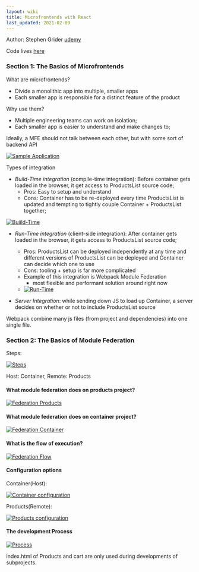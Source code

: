 ```yaml
---
layout: wiki
title: Microfrontends with React
last_updated: 2021-02-09
---
```

Author: Stephen Grider [udemy](https://www.udemy.com/course/microfrontend-course/)

Code lives [here](https://github.com/ederign/experiments/tree/master/federated_modules_lab0)

### Section 1: The Basics of Microfrontends

What are microfrontends?

- Divide a monolithic app into multiple, smaller apps
- Each smaller app is responsible for a distinct feature of the product

Why use them?

- Multiple engineering teams can work on isolation;
- Each smaller app is easier to understand and make changes to;

Ideally, a MFE should not talk between each other, but with some sort of backend API

[![Sample Application](/assets/2021/wiki/mf1.png "Sample Application")](/assets/2021/wiki/mf1.png)

Types of integration

- *Build-Time integration* (compile-time integration): Before container gets loaded in the browser, it get access to ProductsList source code;
  - Pros: Easy to setup and understand
  - Cons: Container has to be re-deployed every time ProductsList is updated and tempting to tightly couple Container + ProductsList together;

[![Buiild-Time](/assets/2021/wiki/mf2.png "Build time")](/assets/2021/wiki/mf2.png)

- *Run-Time integration* (client-side integration): After container gets loaded in the browser, it gets access to ProductsList source code;

  - Pros: ProductsList can be deployed independently at any time and different versions of ProductsList can be deployed and Container can decide which one to use
  - Cons: tooling + setup is far more complicated
  - Example of this integration is Webpack Module Federation
    - most flexible and performant solution around right now
  - [![Run-Time](/assets/2021/wiki/mf3.png "Run time")](/assets/2021/wiki/mf3.png)
- *Server Integration*: while sending down JS to load up Container, a server decides on whether or not to include ProductsList source

Webpack combine many js files (from project and dependencies) into one single file.

### Section 2: The Basics of Module Federation

Steps:

[![Steps](/assets/2021/wiki/mf4.png "Steps")](/assets/2021/wiki/mf4.png)

Host: Container, Remote: Products

#### What module federation does on products project?

[![Federation Products](/assets/2021/wiki/mf5.png "Federation Projects")](/assets/2021/wiki/mf5.png) 

#### What module federation does on container project?

[![Federation Container](/assets/2021/wiki/mf6.png "Federation Container")](/assets/2021/wiki/mf6.png)

#### What is the flow of execution?

[![Federation Flow](/assets/2021/wiki/mf7.png "Federation Container")](/assets/2021/wiki/mf7.png)

#### Configuration options

Container(Host):

[![Container configuration](/assets/2021/wiki/mf8.png "Container Configuration")](/assets/2021/wiki/mf8.png)


Products(Remote):

[![Products configuration](/assets/2021/wiki/mf9.png "Products Configuration")](/assets/2021/wiki/mf9.png)

#### The development Process

[![Process](/assets/2021/wiki/mf10.png "Process")](/assets/2021/wiki/mf10.png)

index.html of Products and cart are only used during developments of subprojects.
